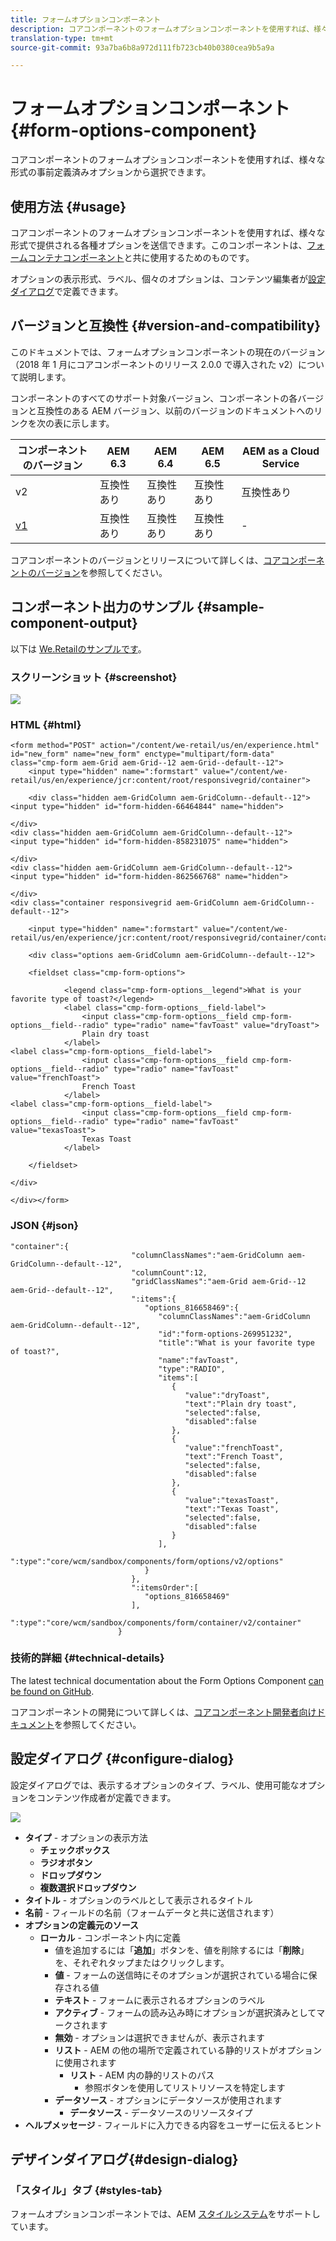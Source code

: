 ```yaml
---
title: フォームオプションコンポーネント
description: コアコンポーネントのフォームオプションコンポーネントを使用すれば、様々な形式の事前定義済みオプションから選択できます。
translation-type: tm+mt
source-git-commit: 93a7ba6b8a972d111fb723cb40b0380cea9b5a9a

---
```



# フォームオプションコンポーネント {#form-options-component}

コアコンポーネントのフォームオプションコンポーネントを使用すれば、様々な形式の事前定義済みオプションから選択できます。

## 使用方法 {#usage}

コアコンポーネントのフォームオプションコンポーネントを使用すれば、様々な形式で提供される各種オプションを送信できます。このコンポーネントは、[フォームコンテナコンポーネント](form-container.md)と共に使用するためのものです。

オプションの表示形式、ラベル、個々のオプションは、コンテンツ編集者が[設定ダイアログ](#configure-dialog)で定義できます。

## バージョンと互換性 {#version-and-compatibility}

このドキュメントでは、フォームオプションコンポーネントの現在のバージョン（2018 年 1 月にコアコンポーネントのリリース 2.0.0 で導入された v2）について説明します。

コンポーネントのすべてのサポート対象バージョン、コンポーネントの各バージョンと互換性のある AEM バージョン、以前のバージョンのドキュメントへのリンクを次の表に示します。

| コンポーネントのバージョン | AEM 6.3 | AEM 6.4 | AEM 6.5 | AEM as a Cloud Service |
|--- |--- |--- |--- |---|
| v2 | 互換性あり | 互換性あり | 互換性あり | 互換性あり |
| [v1](/help/components/v1/form-options-v1.md) | 互換性あり | 互換性あり | 互換性あり | - |

コアコンポーネントのバージョンとリリースについて詳しくは、[コアコンポーネントのバージョン](/help/versions.md)を参照してください。

## コンポーネント出力のサンプル {#sample-component-output}

以下は [We.Retailのサンプルです](https://docs.adobe.com/content/help/en/experience-manager-65/developing/bestpractices/we-retail/we-retail.html)。

### スクリーンショット {#screenshot}

![](/help/assets/screen_shot_2018-01-12at113648.png)

### HTML {#html}

```
<form method="POST" action="/content/we-retail/us/en/experience.html" id="new_form" name="new_form" enctype="multipart/form-data" class="cmp-form aem-Grid aem-Grid--12 aem-Grid--default--12">
    <input type="hidden" name=":formstart" value="/content/we-retail/us/en/experience/jcr:content/root/responsivegrid/container">
    
    <div class="hidden aem-GridColumn aem-GridColumn--default--12">
<input type="hidden" id="form-hidden-66464844" name="hidden">

</div>
<div class="hidden aem-GridColumn aem-GridColumn--default--12">
<input type="hidden" id="form-hidden-858231075" name="hidden">

</div>
<div class="hidden aem-GridColumn aem-GridColumn--default--12">
<input type="hidden" id="form-hidden-862566768" name="hidden">

</div>
<div class="container responsivegrid aem-GridColumn aem-GridColumn--default--12">

    <input type="hidden" name=":formstart" value="/content/we-retail/us/en/experience/jcr:content/root/responsivegrid/container/container">
    
    <div class="options aem-GridColumn aem-GridColumn--default--12">

    <fieldset class="cmp-form-options">
        
            <legend class="cmp-form-options__legend">What is your favorite type of toast?</legend>
            <label class="cmp-form-options__field-label">
                <input class="cmp-form-options__field cmp-form-options__field--radio" type="radio" name="favToast" value="dryToast">
                Plain dry toast
            </label>
<label class="cmp-form-options__field-label">
                <input class="cmp-form-options__field cmp-form-options__field--radio" type="radio" name="favToast" value="frenchToast">
                French Toast
            </label>
<label class="cmp-form-options__field-label">
                <input class="cmp-form-options__field cmp-form-options__field--radio" type="radio" name="favToast" value="texasToast">
                Texas Toast
            </label>

    </fieldset>

</div>

</div></form>
```

### JSON {#json}

```
"container":{  
                           "columnClassNames":"aem-GridColumn aem-GridColumn--default--12",
                           "columnCount":12,
                           "gridClassNames":"aem-Grid aem-Grid--12 aem-Grid--default--12",
                           ":items":{  
                              "options_816658469":{  
                                 "columnClassNames":"aem-GridColumn aem-GridColumn--default--12",
                                 "id":"form-options-269951232",
                                 "title":"What is your favorite type of toast?",
                                 "name":"favToast",
                                 "type":"RADIO",
                                 "items":[  
                                    {  
                                       "value":"dryToast",
                                       "text":"Plain dry toast",
                                       "selected":false,
                                       "disabled":false
                                    },
                                    {  
                                       "value":"frenchToast",
                                       "text":"French Toast",
                                       "selected":false,
                                       "disabled":false
                                    },
                                    {  
                                       "value":"texasToast",
                                       "text":"Texas Toast",
                                       "selected":false,
                                       "disabled":false
                                    }
                                 ],
                                 ":type":"core/wcm/sandbox/components/form/options/v2/options"
                              }
                           },
                           ":itemsOrder":[  
                              "options_816658469"
                           ],
                           ":type":"core/wcm/sandbox/components/form/container/v2/container"
                        }
```

### 技術的詳細 {#technical-details}

The latest technical documentation about the Form Options Component [can be found on GitHub](https://adobe.com/go/aem_cmp_tech_form_options_v2).

コアコンポーネントの開発について詳しくは、[コアコンポーネント開発者向けドキュメント](/help/developing/overview.md)を参照してください。

## 設定ダイアログ {#configure-dialog}

設定ダイアログでは、表示するオプションのタイプ、ラベル、使用可能なオプションをコンテンツ作成者が定義できます。

![](/help/assets/screen_shot_2018-01-12at113153.png)

* **タイプ** - オプションの表示方法
   * **チェックボックス**
   * **ラジオボタン**
   * **ドロップダウン**
   * **複数選択ドロップダウン**
* **タイトル** - オプションのラベルとして表示されるタイトル
* **名前** - フィールドの名前（フォームデータと共に送信されます）
* **オプションの定義元のソース**
   * **ローカル** - コンポーネント内に定義
      * 値を追加するには「**追加**」ボタンを、値を削除するには「**削除**」を、それぞれタップまたはクリックします。
      * **値** - フォームの送信時にそのオプションが選択されている場合に保存される値
      * **テキスト** - フォームに表示されるオプションのラベル
      * **アクティブ** - フォームの読み込み時にオプションが選択済みとしてマークされます
      * **無効** - オプションは選択できませんが、表示されます
      * **リスト** - AEM の他の場所で定義されている静的リストがオプションに使用されます
         * **リスト** - AEM 内の静的リストのパス
            * 参照ボタンを使用してリストリソースを特定します
      * **データソース** - オプションにデータソースが使用されます
         * **データソース** - データソースのリソースタイプ
* **ヘルプメッセージ** - フィールドに入力できる内容をユーザーに伝えるヒント

## デザインダイアログ{#design-dialog}

### 「スタイル」タブ {#styles-tab}

フォームオプションコンポーネントでは、AEM [スタイルシステム](/help/get-started/authoring.md#component-styling)をサポートしています。
